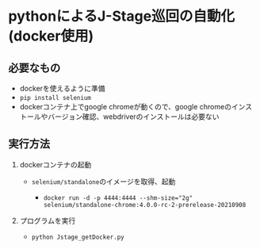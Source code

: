 # pythonによるJ-Stage巡回の自動化(docker使用)

## 必要なもの

* dockerを使えるように準備
* `pip install selenium`
* dockerコンテナ上でgoogle chromeが動くので、google chromeのインストールやバージョン確認、webdriverのインストールは必要ない


## 実行方法

1. dockerコンテナの起動

	* `selenium/standalone`のイメージを取得、起動

		* `docker run -d -p 4444:4444 --shm-size="2g" selenium/standalone-chrome:4.0.0-rc-2-prerelease-20210908`

1. プログラムを実行

	* `python Jstage_getDocker.py`

